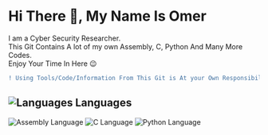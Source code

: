 # Hi There 👋, My Name Is Omer
I am a Cyber Security Researcher.<br>
This Git Contains A lot of my own Assembly, C, Python And Many More Codes.<br>
Enjoy Your Time In Here 😉

``` diff
! Using Tools/Code/Information From This Git is At your Own Responsibility
```

## ![Languages][Language_Logo] Languages
![Assembly Language][Assembly_Logo]
![C Language][C_Logo]
![Python Language][Python_Logo]




<!-- Refrences --->
<!--Languages-->
[Language_Logo]: https://user-images.githubusercontent.com/63520126/149544050-9a148537-6f54-410f-9324-6f004b77ef76.png
[Assembly_Logo]: https://user-images.githubusercontent.com/63520126/149593232-7feed9de-a242-436b-9086-edf748391ad4.png
[C_Logo]: https://user-images.githubusercontent.com/63520126/149557298-c7962483-83ef-4ab5-bc1b-9b36bac62c54.png
[Python_Logo]: https://user-images.githubusercontent.com/63520126/149557372-7118718d-c23f-435c-a2fe-a78f9fa4c161.png



